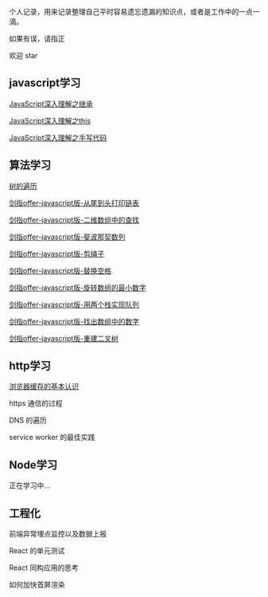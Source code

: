 个人记录，用来记录整理自己平时容易遗忘遗漏的知识点，或者是工作中的一点一滴。

如果有误，请指正

欢迎 star

## javascript学习

[JavaScript深入理解之继承](https://github.com/plane-hjh/blog1/issues/1)

[JavaScript深入理解之this](https://github.com/plane-hjh/blog1/issues/2)

[JavaScript深入理解之手写代码](https://github.com/plane-hjh/blog1/issues/3)

## 算法学习

[树的遍历](https://github.com/plane-hjh/blog1/issues/4)

[剑指offer-javascript版-从尾到头打印链表](https://github.com/plane-hjh/blog1/issues/6)

[剑指offer-javascript版-二维数组中的查找](https://github.com/plane-hjh/blog1/issues/7)

[剑指offer-javascript版-斐波那契数列](https://github.com/plane-hjh/blog1/issues/8)

[剑指offer-javascript版-剪绳子](https://github.com/plane-hjh/blog1/issues/9)

[剑指offer-javascript版-替换空格](https://github.com/plane-hjh/blog1/issues/10)

[剑指offer-javascript版-旋转数组的最小数字](https://github.com/plane-hjh/blog1/issues/11)

[剑指offer-javascript版-用两个栈实现队列](https://github.com/plane-hjh/blog1/issues/12)

[剑指offer-javascript版-找出数组中的数字](https://github.com/plane-hjh/blog1/issues/13)

[剑指offer-javascript版-重建二叉树](https://github.com/plane-hjh/blog1/issues/14)

## http学习

[浏览器缓存的基本认识](https://github.com/plane-hjh/blog1/issues/5)

https 通信的过程

DNS 的遍历

service worker 的最佳实践

## Node学习

正在学习中...

## 工程化

前端异常埋点监控以及数据上报

React 的单元测试

React 同构应用的思考

如何加快首屏渲染
